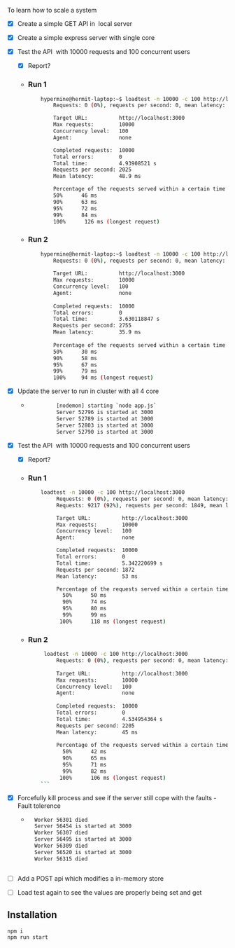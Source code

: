 To learn how to scale a system

- [x] Create a simple GET API in  local server
- [x] Create a simple express server with single core
- [x] Test the API  with 10000 requests and 100 concurrent users
    - [x] Report?
    - ### Run 1
        ```bash
            hypermine@hermit-laptop:~$ loadtest -n 10000 -c 100 http://localhost:3000
                Requests: 0 (0%), requests per second: 0, mean latency: 0 ms

                Target URL:          http://localhost:3000
                Max requests:        10000
                Concurrency level:   100
                Agent:               none

                Completed requests:  10000
                Total errors:        0
                Total time:          4.93908521 s
                Requests per second: 2025
                Mean latency:        48.9 ms

                Percentage of the requests served within a certain time
                50%      46 ms
                90%      63 ms
                95%      72 ms
                99%      84 ms
                100%      126 ms (longest request)
        ```
    - ### Run 2
        ```bash
            hypermine@hermit-laptop:~$ loadtest -n 10000 -c 100 http://localhost:3000
                Requests: 0 (0%), requests per second: 0, mean latency: 0 ms
                
                Target URL:          http://localhost:3000
                Max requests:        10000
                Concurrency level:   100
                Agent:               none
                
                Completed requests:  10000
                Total errors:        0
                Total time:          3.630118847 s
                Requests per second: 2755
                Mean latency:        35.9 ms
                
                Percentage of the requests served within a certain time
                50%      30 ms
                90%      58 ms
                95%      67 ms
                99%      79 ms
                100%     94 ms (longest request)
        ```
- [x] Update the server to run in cluster with all 4 core
    -  ```bash
                [nodemon] starting `node app.js`
                Server 52796 is started at 3000
                Server 52789 is started at 3000
                Server 52803 is started at 3000
                Server 52790 is started at 3000
        ```       
- [x] Test the API  with 10000 requests and 100 concurrent users
    - [x] Report?
    - ### Run 1
        ```bash
            loadtest -n 10000 -c 100 http://localhost:3000
                 Requests: 0 (0%), requests per second: 0, mean latency: 0 ms
                 Requests: 9217 (92%), requests per second: 1849, mean latency: 54.1 ms

                 Target URL:          http://localhost:3000
                 Max requests:        10000
                 Concurrency level:   100
                 Agent:               none

                 Completed requests:  10000
                 Total errors:        0
                 Total time:          5.342220699 s
                 Requests per second: 1872
                 Mean latency:        53 ms

                 Percentage of the requests served within a certain time
                   50%      50 ms
                   90%      74 ms
                   95%      80 ms
                   99%      99 ms
                  100%      118 ms (longest request)
        ```
    - ### Run 2
        ```bash
             loadtest -n 10000 -c 100 http://localhost:3000
                 Requests: 0 (0%), requests per second: 0, mean latency: 0 ms
                 
                 Target URL:          http://localhost:3000
                 Max requests:        10000
                 Concurrency level:   100
                 Agent:               none
                 
                 Completed requests:  10000
                 Total errors:        0
                 Total time:          4.534954364 s
                 Requests per second: 2205
                 Mean latency:        45 ms
                 
                 Percentage of the requests served within a certain time
                   50%      42 ms
                   90%      65 ms
                   95%      71 ms
                   99%      82 ms
                  100%      106 ms (longest request)
            ```
- [x] Forcefully kill process and see if the server still cope with the faults - Fault tolerence
    - ```bash
        Worker 56301 died
        Server 56454 is started at 3000
        Worker 56307 died
        Server 56495 is started at 3000
        Worker 56309 died
        Server 56520 is started at 3000
        Worker 56315 died
     ```
- [ ] Add a POST api which modifies a in-memory store
- [ ] Load test again to see the values are properly being set and get


## Installation 

```
npm i
npm run start
```